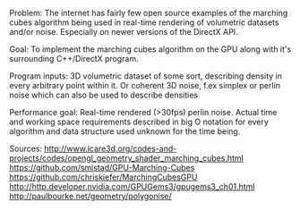 Problem: 
	The internet has fairly few open source examples of the marching cubes algorithm
 being used in real-time rendering of volumetric datasets and/or noise. Especially on newer
 versions of the DirectX API.
 
 
Goal: 
	To implement the marching cubes algorithm on the GPU along with it's surrounding
 C++/DirectX program.
 
 
Program inputs: 
	3D volumetric dataset of some sort, describing density in every arbitrary point within it.
	Or coherent 3D noise, f.ex simplex or perlin noise which can also be used to describe densities
	
Performance goal:
	Real-time rendered (>30fps) perlin noise. Actual time and working space requirements described in 
	big O notation for every algorithm and data structure used unknown for the time being.

	
Sources:
http://www.icare3d.org/codes-and-projects/codes/opengl_geometry_shader_marching_cubes.html
https://github.com/smistad/GPU-Marching-Cubes
https://github.com/chriskiefer/MarchingCubesGPU
http://http.developer.nvidia.com/GPUGems3/gpugems3_ch01.html
http://paulbourke.net/geometry/polygonise/